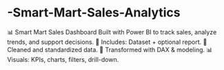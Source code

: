 # -Smart-Mart-Sales-Analytics
📊 Smart Mart Sales Dashboard Built with Power BI to track sales, analyze trends, and support decisions. 📁 Includes: Dataset + optional report. 🧹 Cleaned and standardized data. 🔄 Transformed with DAX &amp; modeling. 📊 Visuals: KPIs, charts, filters, drill-down.
